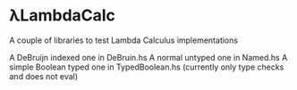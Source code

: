 λLambdaCalc
===========

A couple of libraries to test Lambda Calculus implementations

A DeBruijn indexed one in DeBruin.hs
A normal untyped one in Named.hs
A simple Boolean typed one in TypedBoolean.hs (currently only type checks and does not eval)
